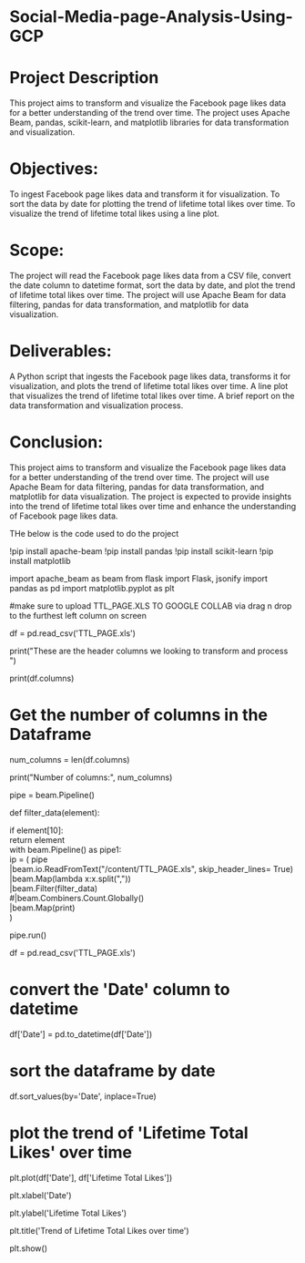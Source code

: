 # Social-Media-page-Analysis-Using-GCP
# Project Description
This project aims to transform and visualize the Facebook page likes data for a better understanding of the trend over time. The project uses Apache Beam, pandas, scikit-learn, and matplotlib libraries for data transformation and visualization.

# Objectives:

To ingest Facebook page likes data and transform it for visualization.
To sort the data by date for plotting the trend of lifetime total likes over time.
To visualize the trend of lifetime total likes using a line plot.

# Scope:

The project will read the Facebook page likes data from a CSV file, convert the date column to datetime format, sort the data by date, and plot the trend of lifetime total likes over time. The project will use Apache Beam for data filtering, pandas for data transformation, and matplotlib for data visualization.

# Deliverables:

A Python script that ingests the Facebook page likes data, transforms it for visualization, and plots the trend of lifetime total likes over time.
A line plot that visualizes the trend of lifetime total likes over time.
A brief report on the data transformation and visualization process.

# Conclusion:

This project aims to transform and visualize the Facebook page likes data for a better understanding of the trend over time. The project will use Apache Beam for data filtering, pandas for data transformation, and matplotlib for data visualization. The project is expected to provide insights into the trend of lifetime total likes over time and enhance the understanding of Facebook page likes data.

THe below is the code used to do the project

!pip install apache-beam
!pip install pandas
!pip install scikit-learn
!pip install matplotlib

import apache_beam as beam
from flask import Flask, jsonify
import pandas as pd
import matplotlib.pyplot as plt

#make sure to upload TTL_PAGE.XLS TO GOOGLE COLLAB via drag n drop to the furthest left column on screen

df = pd.read_csv('TTL_PAGE.xls')

print("These are the header columns we looking to transform and process ")

print(df.columns)

# Get the number of columns in the Dataframe

num_columns = len(df.columns)

print("Number of columns:", num_columns)

pipe = beam.Pipeline()

def filter_data(element):

  if element[10]:  
    return element    
    with beam.Pipeline() as pipe1:    
  ip = ( pipe  
        |beam.io.ReadFromText("/content/TTL_PAGE.xls", skip_header_lines= True)        
        |beam.Map(lambda x:x.split(","))        
        |beam.Filter(filter_data)        
        #|beam.Combiners.Count.Globally()        
        |beam.Map(print)        
)

pipe.run()

df = pd.read_csv('TTL_PAGE.xls')

# convert the 'Date' column to datetime
df['Date'] = pd.to_datetime(df['Date'])

# sort the dataframe by date
df.sort_values(by='Date', inplace=True)

# plot the trend of 'Lifetime Total Likes' over time

plt.plot(df['Date'], df['Lifetime Total Likes'])

plt.xlabel('Date')

plt.ylabel('Lifetime Total Likes')

plt.title('Trend of Lifetime Total Likes over time')

plt.show()
